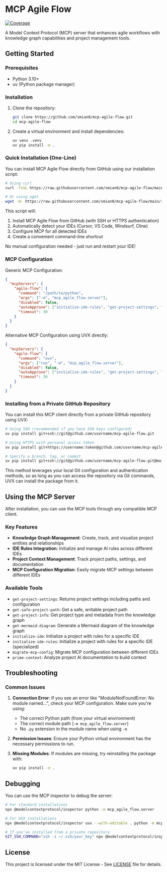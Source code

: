 # MCP Agile Flow

[![Coverage](https://github.com/yourusername/mcp-agile-flow/raw/main/badges/coverage.svg)](https://yourusername.github.io/mcp-agile-flow/)

A Model Context Protocol (MCP) server that enhances agile workflows with knowledge graph capabilities and project management tools.

## Getting Started

### Prerequisites
- Python 3.10+
- uv (Python package manager)

### Installation

1. Clone the repository:
   ```bash
   git clone https://github.com/smian0/mcp-agile-flow.git
   cd mcp-agile-flow
   ```

2. Create a virtual environment and install dependencies:
   ```bash
   uv venv .venv
   uv pip install -e .
   ```

### Quick Installation (One-Line)

You can install MCP Agile Flow directly from GitHub using our installation script:

```bash
# Using curl
curl -fsSL https://raw.githubusercontent.com/smian0/mcp-agile-flow/main/install.sh | bash

# Or using wget
wget -O- https://raw.githubusercontent.com/smian0/mcp-agile-flow/main/install.sh | bash
```

This script will:
1. Install MCP Agile Flow from GitHub (with SSH or HTTPS authentication)
2. Automatically detect your IDEs (Cursor, VS Code, Windsurf, Cline)
3. Configure MCP for all detected IDEs
4. Create a convenient command-line shortcut

No manual configuration needed - just run and restart your IDE!

### MCP Configuration

Generic MCP Configuration:
```json
{
  "mcpServers": {
    "agile-flow": {
      "command": "/path/to/python",
      "args": ["-m", "mcp_agile_flow.server"],
      "disabled": false,
      "autoApprove": ["initialize-ide-rules", "get-project-settings", "read_graph", "get_mermaid_diagram"],
      "timeout": 30
    }
  }
}
```

Alternative MCP Configuration using UVX directly:
```json
{
  "mcpServers": {
    "agile-flow": {
      "command": "uvx",
      "args": ["run", "-m", "mcp_agile_flow.server"],
      "disabled": false,
      "autoApprove": ["initialize-ide-rules", "get-project-settings", "read_graph", "get_mermaid_diagram"],
      "timeout": 30
    }
  }
}
```

### Installing from a Private GitHub Repository

You can install this MCP client directly from a private GitHub repository using UVX:

```bash
# Using SSH (recommended if you have SSH keys configured)
uv pip install git+ssh://git@github.com/username/mcp-agile-flow.git

# Using HTTPS with personal access token
uv pip install git+https://username:token@github.com/username/mcp-agile-flow.git

# Specify a branch, tag, or commit
uv pip install git+ssh://git@github.com/username/mcp-agile-flow.git@main
```

This method leverages your local Git configuration and authentication methods, so as long as you can access the repository via Git commands, UVX can install the package from it.

## Using the MCP Server

After installation, you can use the MCP tools through any compatible MCP client.

### Key Features

- **Knowledge Graph Management**: Create, track, and visualize project entities and relationships
- **IDE Rules Integration**: Initialize and manage AI rules across different IDEs
- **Project Context Management**: Track project paths, settings, and documentation
- **MCP Configuration Migration**: Easily migrate MCP settings between different IDEs

### Available Tools

- `get-project-settings`: Returns project settings including paths and configuration
- `get-safe-project-path`: Get a safe, writable project path
- `get-project-info`: Get project type and metadata from the knowledge graph
- `get-mermaid-diagram`: Generate a Mermaid diagram of the knowledge graph
- `initialize-ide`: Initialize a project with rules for a specific IDE
- `initialize-ide-rules`: Initialize a project with rules for a specific IDE (specialized)
- `migrate-mcp-config`: Migrate MCP configuration between different IDEs
- `prime-context`: Analyze project AI documentation to build context

## Troubleshooting

### Common Issues

1. **Connection Error**: If you see an error like "ModuleNotFoundError: No module named...", check your MCP configuration. Make sure you're using:
   - The correct Python path (from your virtual environment)
   - The correct module path (`-m mcp_agile_flow.server`) 
   - No `.py` extension in the module name when using `-m`

2. **Permission Issues**: Ensure your Python virtual environment has the necessary permissions to run.

3. **Missing Modules**: If modules are missing, try reinstalling the package with:
   ```bash
   uv pip install -e .
   ```

## Debugging

You can use the MCP inspector to debug the server:

```bash
# For standard installations
npx @modelcontextprotocol/inspector python -m mcp_agile_flow.server

# For UVX installations 
npx @modelcontextprotocol/inspector uvx --with-editable . python -m mcp_agile_flow.server

# If you've installed from a private repository
GIT_SSH_COMMAND="ssh -i ~/.ssh/your_key" npx @modelcontextprotocol/inspector uvx --with mcp-agile-flow python -m mcp_agile_flow.server
```

## License

This project is licensed under the MIT License - See [LICENSE](LICENSE) file for details.